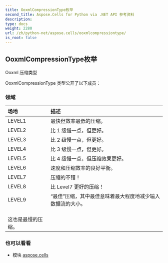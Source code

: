 ```yaml
---
title: OoxmlCompressionType枚举
second_title: Aspose.Cells for Python via .NET API 参考资料
description:
type: docs
weight: 2280
url: /zh/python-net/aspose.cells/ooxmlcompressiontype/
is_root: false
---
```

## OoxmlCompressionType枚举
Ooxml 压缩类型



OoxmlCompressionType 类型公开了以下成员：

### 领域
|场地|描述|
| :- | :- |
| LEVEL1 |最快但效率最低的压缩。|
| LEVEL2 |比 1 级慢一点，但更好。|
| LEVEL3 |比 2 级慢一点，但更好。|
| LEVEL4 |比 3 级慢一点，但更好。|
| LEVEL5 |比 4 级慢一点，但压缩效果更好。|
| LEVEL6 |速度和压缩效率的良好平衡。|
| LEVEL7 |压缩的不错！|
| LEVEL8 |比 Level7 更好的压缩！|
| LEVEL9 |“最佳”压缩，其中最佳意味着最大程度地减少输入数据流的大小。<br/>这也是最慢的压缩。|



### 也可以看看
* 模块 [aspose.cells](..)
